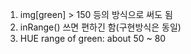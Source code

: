 1. img[green] > 150 등의 방식으로 써도 됨
2. inRange() 쓰면 편하긴 함(구현방식은 동일)
3. HUE range of green: about 50 ~ 80 